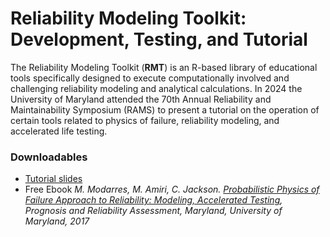 # Reliability Modeling Toolkit: Development, Testing, and Tutorial 

The Reliability Modeling Toolkit (**RMT**) is an R-based library of educational tools specifically designed to execute computationally involved and challenging reliability modeling and analytical calculations.  In 2024 the University of Maryland attended the 70th Annual Reliability and Maintainability Symposium (RAMS) to present a tutorial on the operation of certain tools related to physics of failure, reliability modeling, and accelerated life testing.

### Downloadables
* [Tutorial slides](https://github.com/Center-for-Risk-and-Reliability/RMT/blob/8c3b74d1d05ad128f1d2c18b8d81f2188422d551/RAMS%202024%20Presentation/RAMS2024-Reliability%20Modeling%20Toolkit-Development%20Testing%20and%20Tutorial-Slides.pdf)
* Free Ebook *M. Modarres, M. Amiri, C. Jackson.  [Probabilistic Physics of Failure Approach to Reliability: Modeling, Accelerated Testing](https://acrobat.adobe.com/link/review?uri=urn%3Aaaid%3Ascds%3AUS%3A4c22c476-2d08-35e0-b727-c79bead60530&viewer%21megaVerb=group-discover), Prognosis and Reliability Assessment, Maryland, University of Maryland, 2017*
